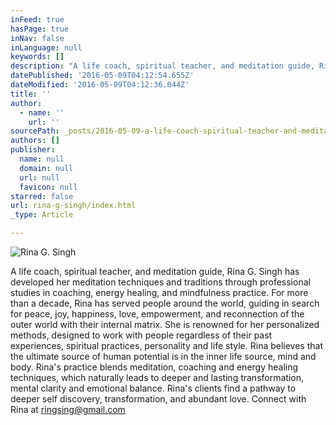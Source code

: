 ```yaml
---
inFeed: true
hasPage: true
inNav: false
inLanguage: null
keywords: []
description: "A life coach, spiritual teacher, and meditation guide, Rina G. Singh has developed her meditation techniques and traditions through professional studies in coaching, energy healing, and mindfulness practice. For more than a decade, Rina has served people around the world, guiding in search for peace, joy, happiness, love, empowerment, and reconnection of the outer world with their internal matrix. She is renowned for her personalized methods, designed to work with people regardless of their past experiences, spiritual practices, personality and life style. Rina believes that the ultimate source of human potential is in the inner life source, mind and body. Rina’s practice blends meditation, coaching and energy healing techniques, which naturally leads to deeper and lasting transformation, mental clarity and emotional balance. Rina's clients find a pathway to deeper self discovery, transformation, and abundant love. Connect with Rina at ringsing@gmail.com"
datePublished: '2016-05-09T04:12:54.655Z'
dateModified: '2016-05-09T04:12:36.044Z'
title: ''
author:
  - name: ''
    url: ''
sourcePath: _posts/2016-05-09-a-life-coach-spiritual-teacher-and-meditation-guide-rina.md
authors: []
publisher:
  name: null
  domain: null
  url: null
  favicon: null
starred: false
url: rina-g-singh/index.html
_type: Article

---
```

![Rina G. Singh](https://s3-us-west-2.amazonaws.com/the-grid-img/p/1bed85bda16c9beb360a0e2fe3516d038fc45867.jpg)

A life coach, spiritual teacher, and meditation guide, Rina G. Singh has developed her meditation techniques and traditions through professional studies in coaching, energy healing, and mindfulness practice. For more than a decade, Rina has served people around the world, guiding in search for peace, joy, happiness, love, empowerment, and reconnection of the outer world with their internal matrix. She is renowned for her personalized methods, designed to work with people regardless of their past experiences, spiritual practices, personality and life style. Rina believes that the ultimate source of human potential is in the inner life source, mind and body. Rina's practice blends meditation, coaching and energy healing techniques, which naturally leads to deeper and lasting transformation, mental clarity and emotional balance. Rina's clients find a pathway to deeper self discovery, transformation, and abundant love. Connect with Rina at ringsing@gmail.com